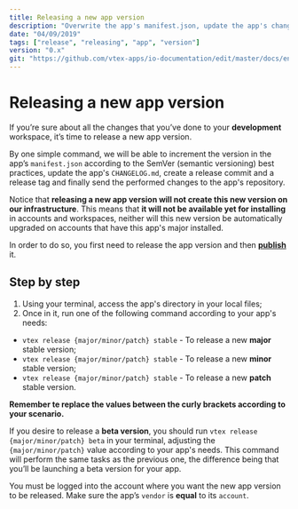 ```yaml
---
title: Releasing a new app version
description: "Overwrite the app's manifest.json, update the app's changelog.md and send the performed code changes to the app's repository by simply running one command in your terminal."
date: "04/09/2019"
tags: ["release", "releasing", "app", "version"]
version: "0.x"
git: "https://github.com/vtex-apps/io-documentation/edit/master/docs/en/Recipes/store/releasing-a-new-app-version.md"
---
```


# Releasing a new app version

If you’re sure about all the changes that you’ve done to your **development** workspace, it’s time to release a new app version.

By one simple command, we will be able to increment the version in the app’s `manifest.json` according to the SemVer (semantic versioning) best practices, update the app's `CHANGELOG.md`, create a release commit and a release tag and finally send the performed changes to the app's repository.

Notice that **releasing a new app version will not create this new version on our infrastructure**. This means that **it will not be available yet for installing** in accounts and workspaces, neither will this new version be automatically upgraded on accounts that have this app's major installed. 

In order to do so, you first need to release the app version and then [**publish**](https://vtex.io/docs/recipes/development/publishing-an-app) it.

## Step by step

1. Using your terminal, access the app's directory in your local files;
2. Once in it, run one of the following command according to your app's needs:

- `vtex release {major/minor/patch} stable` - To release a new **major** stable version;
- `vtex release {major/minor/patch} stable` - To release a new **minor** stable version;
- `vtex release {major/minor/patch} stable` - To release a new **patch** stable version.

<div class="alert alert-warning">
  <b>Remember te replace the values between the curly brackets according to your scenario.</b>
</div>

If you desire to release a **beta version**, you should run `vtex release {major/minor/patch} beta` in your terminal, adjusting the `{major/minor/patch}` value according to your app's needs. This command will perform the same tasks as the previous one, the difference being that you’ll be launching a beta version for your app.

<div class="alert alert-warning">
You must be logged into the account where you want the new app version to be released. Make sure the app’s <code>vendor</code> is <strong>equal</strong> to its <code>account</code>.
</div>
